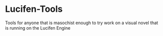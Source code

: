 # Lucifen-Tools
Tools for anyone that is masochist enough to try work on a visual novel that is running on the Lucifen Engine
